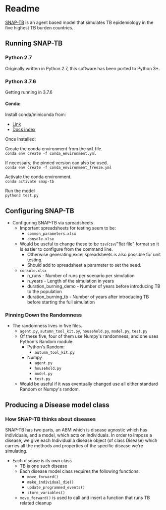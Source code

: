 # Readme

[SNAP-TB](https://bmcmedicine.biomedcentral.com/articles/10.1186/s12916-019-1452-0) is an agent based model that simulates TB epidemiology in the five highest TB burden countries.

## Running SNAP-TB

### Python 2.7

Originally written in Python 2.7, this software has been ported to Python 3+. 

### Python 3.7.6

Getting running in 3.7.6

#### Conda:

Install conda/miniconda from:  
* [Link](https://docs.conda.io/en/latest/miniconda.html)  
* [Docs index](https://docs.conda.io/projects/conda/en/latest/user-guide/index.html)

Once Installed:

Create the conda environment from the `yml` file.  
`conda env create -f conda_environment.yml` 

If necessary, the pinned version can also be used.  
`conda env create -f conda_environment_freeze.yml`

Activate the conda environment.  
`conda activate snap-tb`

Run the model  
`python3 test.py`

## Configuring SNAP-TB  

- Configuring SNAP-TB via spreadsheets
    - Important spreadsheets for testing seem to be:
        - `common_parameters.xlsx`
        - `console.xlsx`
    - Would be useful to change these to be `tsv`/`csv`/"flat file" format so it is easier to configure from the command line. 
        - Otherwise generating excel spreadsheets is also possible for unit testing.
        - Should add to spreadsheet a parameter to set the seed.
    - `console.xlsx`
        - n_runs - Number of runs per scenario per simulation
        - n_years - Length of the simulation in years
        - duration_burning_demo - Number of years before introducing TB to the population
        - duration_burning_tb - Number of years after introducing TB before starting the full simulation

###  Pinning Down the Randomness

- The randomness lives in five files. 
    - `agent.py`, `autumn_tool_kit.py`, `household.py`, `model.py`, `test.py`
    - Of these five, four of them use Numpy's randomness, and one uses Python's Random module.
        - Python's Random:
            - `autumn_tool_kit.py`
        - Numpy
            - `agent.py`
            - `household.py`
            - `model.py`
            - `test.py`
    - Would be useful if it was eventually changed use all either standard Random or Numpy's random.

## Producing a Disease model class

### How SNAP-TB thinks about diseases

SNAP-TB has two parts, an ABM which is disease agnostic which has individuals, and a model, which acts on individuals. In order to impose a disease, we give each Individual a disease object (of class Disease) which carries all the methods and properties of the specific disease we're simulating.

- Each disease is its own class 
    - TB is one such disease
    - Each disease model class requires the following functions:
        - `move_forward()`
        - `make_individual_die()`
        - `update_programmed_events()`
        - `store_variables()`
    - `move_forward()` is used to call and insert a function that runs TB related cleanup 